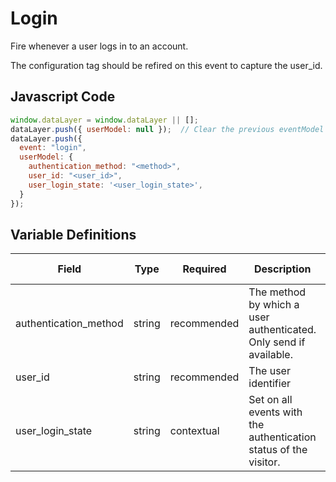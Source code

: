 # Login

Fire whenever a user logs in to an account.

The configuration tag should be refired on this event to capture the user_id.

## Javascript Code

```js
window.dataLayer = window.dataLayer || [];
dataLayer.push({ userModel: null });  // Clear the previous eventModel object.
dataLayer.push({
  event: "login",
  userModel: {
    authentication_method: "<method>",
    user_id: "<user_id>",
    user_login_state: '<user_login_state>',
  }
});
```

## Variable Definitions

|Field|Type|Required|Description|Example|Pattern|Min Length|Max Length|Minimum|Maximum|Multiple Of|
| --- | --- | --- | --- | --- | --- | --- | --- | --- | --- | --- |
|authentication_method|string|recommended|The method by which a user authenticated. Only send if available.|username-and-password,google,github|
|user_id|string|recommended|The user identifier|1234567890|
|user_login_state|string|contextual|Set on all events with the authentication status of the visitor.|authenticated, anonymous|
